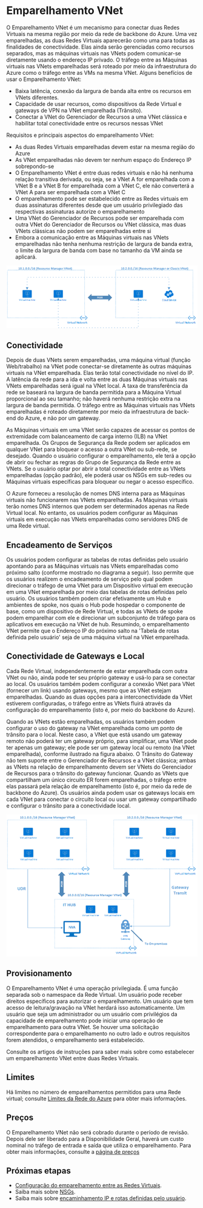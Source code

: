 <properties
   pageTitle="Emparelhamento da Rede Virtual do Azure | Microsoft Azure"
   description="Saiba mais sobre o Emparelhamento VNet no Azure."
   services="virtual-network"
   documentationCenter="na"
   authors="narayanannamalai"
   manager="jefco"
   editor="tysonn" />
<tags
   ms.service="virtual-network"
   ms.devlang="na"
   ms.topic="get-started-article"
   ms.tgt_pltfrm="na"
   ms.workload="infrastructure-services"
   ms.date="07/28/2016"
   ms.author="narayan" />

# Emparelhamento VNet

O Emparelhamento VNet é um mecanismo para conectar duas Redes Virtuais na mesma região por meio da rede de backbone do Azure. Uma vez emparelhadas, as duas Redes Virtuais aparecerão como uma para todas as finalidades de conectividade. Elas ainda serão gerenciadas como recursos separados, mas as máquinas virtuais nas VNets podem comunicar-se diretamente usando o endereço IP privado. O tráfego entre as Máquinas virtuais nas VNets emparelhadas será roteado por meio da infraestrutura do Azure como o tráfego entre as VMs na mesma VNet. Alguns benefícios de usar o Emparelhamento VNet:

- Baixa latência, conexão da largura de banda alta entre os recursos em VNets diferentes.
- Capacidade de usar recursos, como dispositivos da Rede Virtual e gateways de VPN na VNet emparelhada (Trânsito).
- Conectar a VNet do Gerenciador de Recursos a uma VNet clássica e habilitar total conectividade entre os recursos nessas VNet

Requisitos e principais aspectos do emparelhamento VNet:

- As duas Redes Virtuais emparelhadas devem estar na mesma região do Azure
- As VNet emparelhadas não devem ter nenhum espaço do Endereço IP sobrepondo-se
- O Emparelhamento VNet é entre duas redes virtuais e não há nenhuma relação transitiva derivada, ou seja, se a VNet A for emparelhada com a VNet B e a VNet B for emparelhada com a VNet C, ele não converterá a VNet A para ser emparelhada com a VNet C
- O emparelhamento pode ser estabelecido entre as Redes virtuais em duas assinaturas diferentes desde que um usuário privilegiado das respectivas assinaturas autorize o emparelhamento
- Uma VNet do Gerenciador de Recursos pode ser emparelhada com outra VNet do Gerenciador de Recursos ou VNet clássica, mas duas VNets clássicas não podem ser emparelhadas entre si
- Embora a comunicação entre as Máquinas virtuais nas VNets emparelhadas não tenha nenhuma restrição de largura de banda extra, o limite da largura de banda com base no tamanho da VM ainda se aplicará.


![Noções Básicas do Emparelhamento VNet](./media/virtual-networks-peering-overview/figure01.png)

## Conectividade 
Depois de duas VNets serem emparelhadas, uma máquina virtual (função Web/trabalho) na VNet pode conectar-se diretamente às outras máquinas virtuais na VNet emparelhada. Elas terão total conectividade no nível do IP. A latência da rede para a ida e volta entre as duas Máquinas virtuais nas VNets emparelhadas será igual na VNet local. A taxa de transferência da rede se baseará na largura de banda permitida para a Máquina Virtual proporcional ao seu tamanho; não haverá nenhuma restrição extra na largura de banda permitida. O tráfego entre as Máquinas virtuais nas VNets emparelhadas é roteado diretamente por meio da infraestrutura de back-end do Azure, e não por um gateway.

As Máquinas virtuais em uma VNet serão capazes de acessar os pontos de extremidade com balanceamento de carga interno (ILB) na VNet emparelhada. Os Grupos de Segurança da Rede podem ser aplicados em qualquer VNet para bloquear o acesso a outra VNet ou sub-rede, se desejado. Quando o usuário configurar o emparelhamento, ele terá a opção de abrir ou fechar as regras do Grupo de Segurança da Rede entre as VNets. Se o usuário optar por abrir a total conectividade entre as VNets emparelhadas (opção padrão), ele poderá usar os NSGs em sub-redes ou Máquinas virtuais específicas para bloquear ou negar o acesso específico.

O Azure forneceu a resolução de nomes DNS interna para as Máquinas virtuais não funcionarem nas VNets emparelhadas. As Máquinas virtuais terão nomes DNS internos que podem ser determinados apenas na Rede Virtual local. No entanto, os usuários podem configurar as Máquinas virtuais em execução nas VNets emparelhadas como servidores DNS de uma Rede virtual.

## Encadeamento de Serviços
Os usuários podem configurar as tabelas de rotas definidas pelo usuário apontando para as Máquinas virtuais nas VNets emparelhadas como próximo salto (conforme mostrado no diagrama a seguir). Isso permite que os usuários realizem o encadeamento de serviço pelo qual podem direcionar o tráfego de uma VNet para um Dispositivo virtual em execução em uma VNet emparelhada por meio das tabelas de rotas definidas pelo usuário. Os usuários também podem criar efetivamente um Hub e ambientes de spoke, nos quais o Hub pode hospedar o componente de base, como um dispositivo de Rede Virtual, e todas as VNets de spoke podem emparelhar com ele e direcionar um subconjunto de tráfego para os aplicativos em execução na VNet de hub. Resumindo, o emparelhamento VNet permite que o Endereço IP do próximo salto na 'Tabela de rotas definida pelo usuário' seja de uma máquina virtual na VNet emparelhada.

## Conectividade de Gateways e Local
Cada Rede Virtual, independentemente de estar emparelhada com outra VNet ou não, ainda pode ter seu próprio gateway e usá-lo para se conectar ao local. Os usuários também podem configurar a conexão VNet para VNet (fornecer um link) usando gateways, mesmo que as VNet estejam emparelhadas. Quando as duas opções para a interconectividade da VNet estiverem configuradas, o tráfego entre as VNets fluirá através da configuração do emparelhamento (isto é, por meio do backbone do Azure).

Quando as VNets estão emparelhadas, os usuários também podem configurar o uso do gateway na VNet emparelhada como um ponto de trânsito para o local. Neste caso, a VNet que está usando um gateway remoto não poderá ter um gateway próprio, para simplificar, uma VNet pode ter apenas um gateway; ele pode ser um gateway local ou remoto (na VNet emparelhada), conforme ilustrado na figura abaixo. O Trânsito do Gateway não tem suporte entre o Gerenciador de Recursos e a VNet clássica; ambas as VNets na relação de emparelhamento devem ser VNets do Gerenciador de Recursos para o trânsito do gateway funcionar. Quando as VNets que compartilham um único circuito ER forem emparelhadas, o tráfego entre elas passará pela relação de emparelhamento (isto é, por meio da rede de backbone do Azure). Os usuários ainda podem usar os gateways locais em cada VNet para conectar o circuito local ou usar um gateway compartilhado e configurar o trânsito para a conectividade local.

![Trânsito do Emparelhamento VNet](./media/virtual-networks-peering-overview/figure02.png)

## Provisionamento
O Emparelhamento VNet é uma operação privilegiada. É uma função separada sob o namespace da Rede Virtual. Um usuário pode receber direitos específicos para autorizar o emparelhamento. Um usuário que tem acesso de leitura/gravação na VNet herdará isso automaticamente. Um usuário que seja um administrador ou um usuário com privilégios da capacidade de emparelhamento pode iniciar uma operação de emparelhamento para outra VNet. Se houver uma solicitação correspondente para o emparelhamento no outro lado e outros requisitos forem atendidos, o emparelhamento será estabelecido.

Consulte os artigos de instruções para saber mais sobre como estabelecer um emparelhamento VNet entre duas Redes Virtuais.

## Limites
Há limites no número de emparelhamentos permitidos para uma Rede virtual; consulte [Limites da Rede do Azure](../azure-subscription-service-limits.md#networking-limits) para obter mais informações.

## Preços
O Emparelhamento VNet não será cobrado durante o período de revisão. Depois dele ser liberado para a Disponibilidade Geral, haverá um custo nominal no tráfego de entrada e saída que utiliza o emparelhamento. Para obter mais informações, consulte a [página de preços](https://azure.microsoft.com/pricing/details/virtual-network)


## Próximas etapas
- [Configuração do emparelhamento entre as Redes Virtuais](virtual-networks-create-vnetpeering-arm-portal.md).
- Saiba mais sobre [NSGs](virtual-networks-nsg.md).
- Saiba mais sobre [encaminhamento IP e rotas definidas pelo usuário](virtual-networks-udr-overview.md).

<!---HONumber=AcomDC_0803_2016-->